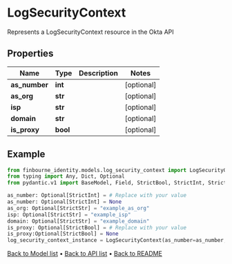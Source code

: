 # LogSecurityContext

Represents a LogSecurityContext resource in the Okta API
## Properties
Name | Type | Description | Notes
------------ | ------------- | ------------- | -------------
**as_number** | **int** |  | [optional] 
**as_org** | **str** |  | [optional] 
**isp** | **str** |  | [optional] 
**domain** | **str** |  | [optional] 
**is_proxy** | **bool** |  | [optional] 
## Example

```python
from finbourne_identity.models.log_security_context import LogSecurityContext
from typing import Any, Dict, Optional
from pydantic.v1 import BaseModel, Field, StrictBool, StrictInt, StrictStr

as_number: Optional[StrictInt] = # Replace with your value
as_number: Optional[StrictInt] = None
as_org: Optional[StrictStr] = "example_as_org"
isp: Optional[StrictStr] = "example_isp"
domain: Optional[StrictStr] = "example_domain"
is_proxy: Optional[StrictBool] = # Replace with your value
is_proxy:Optional[StrictBool] = None
log_security_context_instance = LogSecurityContext(as_number=as_number, as_org=as_org, isp=isp, domain=domain, is_proxy=is_proxy)

```

[Back to Model list](../README.md#documentation-for-models) &#8226; [Back to API list](../README.md#documentation-for-api-endpoints) &#8226; [Back to README](../README.md)

